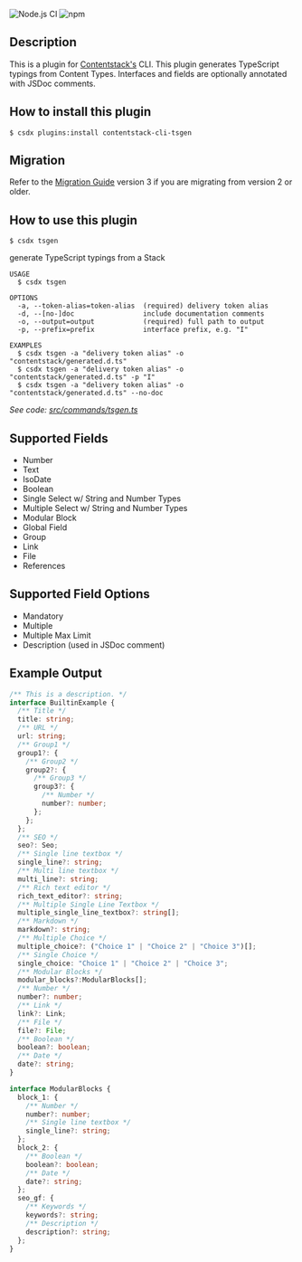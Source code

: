 ![Node.js CI](https://github.com/Contentstack-Solutions/contentstack-cli-tsgen/workflows/Node.js%20CI/badge.svg)
![npm](https://img.shields.io/npm/v/contentstack-cli-tsgen)

## Description
This is a plugin for [Contentstack's](https://www.contentstack.com/) CLI.
This plugin generates TypeScript typings from Content Types. Interfaces and fields are optionally annotated with JSDoc comments.

## How to install this plugin

```shell
$ csdx plugins:install contentstack-cli-tsgen
```

## Migration
Refer to the [Migration Guide](https://github.com/contentstack/contentstack-cli-tsgen/blob/master/MIGRATION.md) version 3 if you are migrating from version 2 or older.

## How to use this plugin

`$ csdx tsgen`

generate TypeScript typings from a Stack

```
USAGE
  $ csdx tsgen

OPTIONS
  -a, --token-alias=token-alias  (required) delivery token alias
  -d, --[no-]doc                 include documentation comments
  -o, --output=output            (required) full path to output
  -p, --prefix=prefix            interface prefix, e.g. "I"

EXAMPLES
  $ csdx tsgen -a "delivery token alias" -o "contentstack/generated.d.ts"
  $ csdx tsgen -a "delivery token alias" -o "contentstack/generated.d.ts" -p "I"
  $ csdx tsgen -a "delivery token alias" -o "contentstack/generated.d.ts" --no-doc
```

_See code: [src/commands/tsgen.ts](https://github.com/Contentstack-Solutions/contentstack-cli-tsgen/blob/v1.0.6/src/commands/tsgen.ts)_
<!-- commandsstop -->

## Supported Fields
* Number
* Text
* IsoDate
* Boolean
* Single Select w/ String and Number Types
* Multiple Select w/ String and Number Types
* Modular Block
* Global Field
* Group
* Link
* File
* References

## Supported Field Options
* Mandatory
* Multiple
* Multiple Max Limit
* Description (used in JSDoc comment)

## Example Output
```typescript
/** This is a description. */
interface BuiltinExample {
  /** Title */
  title: string;
  /** URL */
  url: string;
  /** Group1 */
  group1?: {
    /** Group2 */
    group2?: {
      /** Group3 */
      group3?: {
        /** Number */
        number?: number;
      };
    };
  };
  /** SEO */
  seo?: Seo;
  /** Single line textbox */
  single_line?: string;
  /** Multi line textbox */
  multi_line?: string;
  /** Rich text editor */
  rich_text_editor?: string;
  /** Multiple Single Line Textbox */
  multiple_single_line_textbox?: string[];
  /** Markdown */
  markdown?: string;
  /** Multiple Choice */
  multiple_choice?: ("Choice 1" | "Choice 2" | "Choice 3")[];
  /** Single Choice */
  single_choice: "Choice 1" | "Choice 2" | "Choice 3";
  /** Modular Blocks */
  modular_blocks?:ModularBlocks[];
  /** Number */
  number?: number;
  /** Link */
  link?: Link;
  /** File */
  file?: File;
  /** Boolean */
  boolean?: boolean;
  /** Date */
  date?: string;
}

interface ModularBlocks {
  block_1: {
    /** Number */
    number?: number;
    /** Single line textbox */
    single_line?: string;
  };
  block_2: {
    /** Boolean */
    boolean?: boolean;
    /** Date */
    date?: string;
  };
  seo_gf: {
    /** Keywords */
    keywords?: string;
    /** Description */
    description?: string;
  };
}
```
